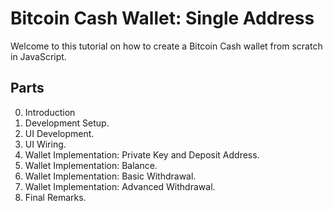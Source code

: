 # Bitcoin Cash Wallet: Single Address

Welcome to this tutorial on how to create a Bitcoin Cash wallet from scratch in JavaScript.

## Parts
0. Introduction
1. Development Setup.
2. UI Development.
3. UI Wiring.
4. Wallet Implementation: Private Key and Deposit Address.
5. Wallet Implementation: Balance.
6. Wallet Implementation: Basic Withdrawal.
7. Wallet Implementation: Advanced Withdrawal.
8. Final Remarks.
